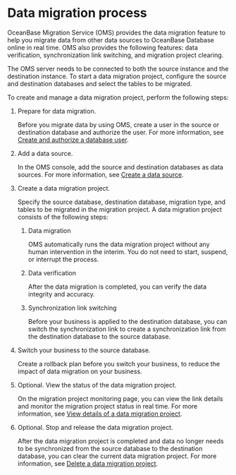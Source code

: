 # Data migration process

OceanBase Migration Service (OMS) provides the data migration feature to help you migrate data from other data sources to OceanBase Database online in real time. OMS also provides the following features: data verification, synchronization link switching, and migration project clearing.

The OMS server needs to be connected to both the source instance and the destination instance. To start a data migration project, configure the source and destination databases and select the tables to be migrated.

To create and manage a data migration project, perform the following steps:

1. Prepare for data migration.

   Before you migrate data by using OMS, create a user in the source or destination database and authorize the user. For more information, see [Create and authorize a database user](../8.create-and-manage-data-sources/3.create-a-database-user.md).

2. Add a data source.

   In the OMS console, add the source and destination databases as data sources. For more information, see [Create a data source](../8.create-and-manage-data-sources/1.create-a-data-source/2.create-a-mysql-data-source.md).

3. Create a data migration project.

   Specify the source database, destination database, migration type, and tables to be migrated in the migration project. A data migration project consists of the following steps:

   1. Data migration

      OMS automatically runs the data migration project without any human intervention in the interim. You do not need to start, suspend, or interrupt the process.

   2. Data verification

      After the data migration is completed, you can verify the data integrity and accuracy.

   3. Synchronization link switching

      Before your business is applied to the destination database, you can switch the synchronization link to create a synchronization link from the destination database to the source database.

4. Switch your business to the source database.

   Create a rollback plan before you switch your business, to reduce the impact of data migration on your business.

5. Optional. View the status of the data migration project.

   On the migration project monitoring page, you can view the link details and monitor the migration project status in real time. For more information, see [View details of a data migration project](../6.data-migration/15.manage-data-migration-projects/1.view-details-of-a-data-migration-project.md).

6. Optional. Stop and release the data migration project.

   After the data migration project is completed and data no longer needs to be synchronized from the source database to the destination database, you can clear the current data migration project. For more information, see [Delete a data migration project](../6.data-migration/15.manage-data-migration-projects/6.release-and-delete-a-data-migration-project.md).
